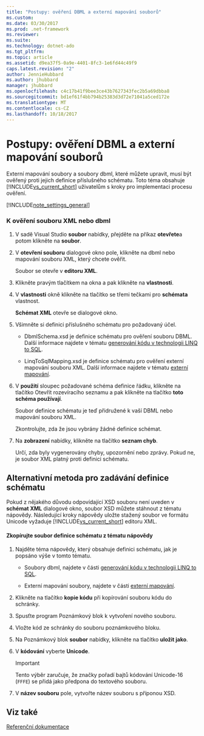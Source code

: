 ```yaml
---
title: "Postupy: ověření DBML a externí mapování souborů"
ms.custom: 
ms.date: 03/30/2017
ms.prod: .net-framework
ms.reviewer: 
ms.suite: 
ms.technology: dotnet-ado
ms.tgt_pltfrm: 
ms.topic: article
ms.assetid: d9ea37f5-0a9e-4401-8fc3-1e6fd44c49f9
caps.latest.revision: "2"
author: JennieHubbard
ms.author: jhubbard
manager: jhubbard
ms.openlocfilehash: c4c17b41f9bee3ce43b7627343fec2b5a69dbba8
ms.sourcegitcommit: bd1ef61f4bb794b25383d3d72e71041a5ced172e
ms.translationtype: MT
ms.contentlocale: cs-CZ
ms.lasthandoff: 10/18/2017
---
```

# <a name="how-to-validate-dbml-and-external-mapping-files"></a>Postupy: ověření DBML a externí mapování souborů
Externí mapování soubory a soubory dbml, které můžete upravit, musí být ověřený proti jejich definice příslušného schématu. Toto téma obsahuje [!INCLUDE[vs_current_short](../../../../../../includes/vs-current-short-md.md)] uživatelům s kroky pro implementaci procesu ověření.  
  
 [!INCLUDE[note_settings_general](../../../../../../includes/note-settings-general-md.md)]  
  
### <a name="to-validate-a-dbml-or-xml-file"></a>K ověření souboru XML nebo dbml  
  
1.  V sadě Visual Studio **soubor** nabídky, přejděte na příkaz **otevřete**a potom klikněte na **soubor**.  
  
2.  V **otevření souboru** dialogové okno pole, klikněte na dbml nebo mapování souboru XML, který chcete ověřit.  
  
     Soubor se otevře v **editoru XML**.  
  
3.  Klikněte pravým tlačítkem na okna a pak klikněte na **vlastnosti**.  
  
4.  V **vlastnosti** okně klikněte na tlačítko se třemi tečkami pro **schémata** vlastnost.  
  
     **Schémat XML** otevře se dialogové okno.  
  
5.  Všimněte si definici příslušného schématu pro požadovaný účel.  
  
    -   DbmlSchema.xsd je definice schématu pro ověření souboru DBML. Další informace najdete v tématu [generování kódu v technologii LINQ to SQL](../../../../../../docs/framework/data/adonet/sql/linq/code-generation-in-linq-to-sql.md).  
  
    -   LinqToSqlMapping.xsd je definice schématu pro ověření externí mapování souboru XML. Další informace najdete v tématu [externí mapování](../../../../../../docs/framework/data/adonet/sql/linq/external-mapping.md).  
  
6.  V **použití** sloupec požadované schéma definice řádku, klikněte na tlačítko Otevřít rozevíracího seznamu a pak klikněte na tlačítko **toto schéma používají**.  
  
     Soubor definice schématu je teď přidružené k vaší DBML nebo mapování souboru XML.  
  
     Zkontrolujte, zda že jsou vybrány žádné definice schémat.  
  
7.  Na **zobrazení** nabídky, klikněte na tlačítko **seznam chyb**.  
  
     Určí, zda byly vygenerovány chyby, upozornění nebo zprávy. Pokud ne, je soubor XML platný proti definici schématu.  
  
## <a name="alternate-method-for-supplying-schema-definition"></a>Alternativní metoda pro zadávání definice schématu  
 Pokud z nějakého důvodu odpovídající XSD souboru není uveden v **schémat XML** dialogové okno, soubor XSD můžete stáhnout z tématu nápovědy. Následující kroky nápovědy uložte stažený soubor ve formátu Unicode vyžaduje [!INCLUDE[vs_current_short](../../../../../../includes/vs-current-short-md.md)] editoru XML.  
  
#### <a name="to-copy-a-schema-definition-file-from-a-help-topic"></a>Zkopírujte soubor definice schématu z tématu nápovědy  
  
1.  Najděte téma nápovědy, který obsahuje definici schématu, jak je popsáno výše v tomto tématu.  
  
    -   Soubory dbml, najdete v části [generování kódu v technologii LINQ to SQL](../../../../../../docs/framework/data/adonet/sql/linq/code-generation-in-linq-to-sql.md).  
  
    -   Externí mapování soubory, najdete v části [externí mapování](../../../../../../docs/framework/data/adonet/sql/linq/external-mapping.md).  
  
2.  Klikněte na tlačítko **kopie kódu** při kopírování souboru kódu do schránky.  
  
3.  Spusťte program Poznámkový blok k vytvoření nového souboru.  
  
4.  Vložte kód ze schránky do souboru poznámkového bloku.  
  
5.  Na Poznámkový blok **soubor** nabídky, klikněte na tlačítko **uložit jako**.  
  
6.  V **kódování** vyberte **Unicode**.  
  
    > [!IMPORTANT]
    >  Tento výběr zaručuje, že značky pořadí bajtů kódování Unicode-16 (`FFFE`) se přidá jako předpona do textového souboru.  
  
7.  V **název souboru** pole, vytvořte název souboru s příponou XSD.  
  
## <a name="see-also"></a>Viz také  
 [Referenční dokumentace](../../../../../../docs/framework/data/adonet/sql/linq/reference.md)
